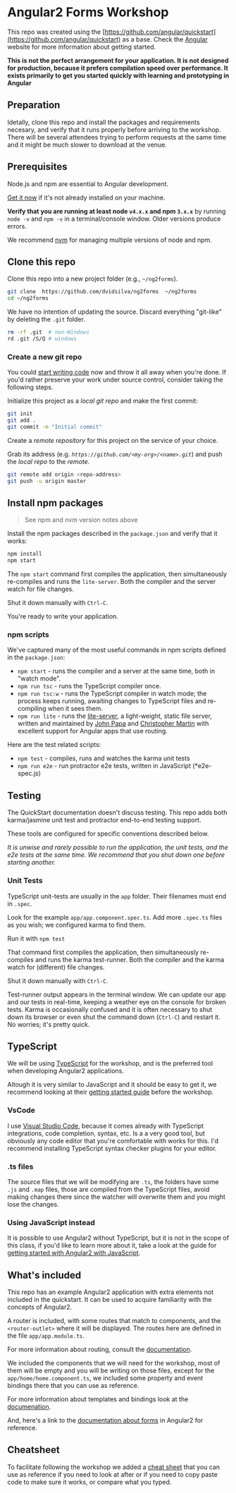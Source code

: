 # Angular2 Forms Workshop

This repo was created using the [https://github.com/angular/quickstart](https://github.com/angular/quickstart) as a base.
Check the [Angular](https://angular.io/docs/ts/latest/quickstart.html) website for more information about getting started.

**This is not the perfect arrangement for your application. It is not designed for production, 
because it prefers compilation speed over performance. 
It exists primarily to get you started quickly with learning and prototyping in Angular**

## Preparation

Idetally, clone this repo and install the packages and requirements necesary, and verify that it runs properly
before arriving to the workshop. There will be several attendees trying to perform requests
at the same time and it might be much slower to download at the venue.

## Prerequisites

Node.js and npm are essential to Angular development.

<a href="https://docs.npmjs.com/getting-started/installing-node" target="_blank" title="Installing Node.js and updating npm">
Get it now</a> if it's not already installed on your machine.

**Verify that you are running at least node `v4.x.x` and npm `3.x.x`**
by running `node -v` and `npm -v` in a terminal/console window.
Older versions produce errors.

We recommend [nvm](https://github.com/creationix/nvm) for managing multiple versions of node and npm.

## Clone this repo


Clone this repo into a new project folder (e.g., `~/ng2forms`).
```bash
git clone  https://github.com/dvidsilva/ng2forms  ~/ng2forms
cd ~/ng2forms
```

We have no intention of updating the source.
Discard everything "git-like" by deleting the `.git` folder.
```bash
rm -rf .git  # non-Windows
rd .git /S/Q # windows
```

### Create a new git repo
You could [start writing code](#start-development) now and throw it all away when you're done.
If you'd rather preserve your work under source control, consider taking the following steps.

Initialize this project as a *local git repo* and make the first commit:
```bash
git init
git add .
git commit -m "Initial commit"
```

Create a *remote repository* for this project on the service of your choice.

Grab its address (e.g. *`https://github.com/<my-org>/<name>.git`*) and push the *local repo* to the *remote*.
```bash
git remote add origin <repo-address>
git push -u origin master
```

## Install npm packages

> See npm and nvm version notes above

Install the npm packages described in the `package.json` and verify that it works:

```bash
npm install
npm start
```

The `npm start` command first compiles the application,
then simultaneously re-compiles and runs the `lite-server`.
Both the compiler and the server watch for file changes.

Shut it down manually with `Ctrl-C`.

You're ready to write your application.

### npm scripts

We've captured many of the most useful commands in npm scripts defined in the `package.json`:

* `npm start` - runs the compiler and a server at the same time, both in "watch mode".
* `npm run tsc` - runs the TypeScript compiler once.
* `npm run tsc:w` - runs the TypeScript compiler in watch mode; the process keeps running, awaiting changes to TypeScript files and re-compiling when it sees them.
* `npm run lite` - runs the [lite-server](https://www.npmjs.com/package/lite-server), a light-weight, static file server, written and maintained by
[John Papa](https://github.com/johnpapa) and
[Christopher Martin](https://github.com/cgmartin)
with excellent support for Angular apps that use routing.

Here are the test related scripts:
* `npm test` - compiles, runs and watches the karma unit tests
* `npm run e2e` - run protractor e2e tests, written in JavaScript (*e2e-spec.js)

## Testing

The QuickStart documentation doesn't discuss testing.
This repo adds both karma/jasmine unit test and protractor end-to-end testing support.

These tools are configured for specific conventions described below.

*It is unwise and rarely possible to run the application, the unit tests, and the e2e tests at the same time.
We recommend that you shut down one before starting another.*

### Unit Tests
TypeScript unit-tests are usually in the `app` folder. Their filenames must end in `.spec`.

Look for the example `app/app.component.spec.ts`.
Add more `.spec.ts` files as you wish; we configured karma to find them.

Run it with `npm test`

That command first compiles the application, then simultaneously re-compiles and runs the karma test-runner.
Both the compiler and the karma watch for (different) file changes.

Shut it down manually with `Ctrl-C`.

Test-runner output appears in the terminal window.
We can update our app and our tests in real-time, keeping a weather eye on the console for broken tests.
Karma is occasionally confused and it is often necessary to shut down its browser or even shut the command down (`Ctrl-C`) and
restart it. No worries; it's pretty quick.

## TypeScript

We will be using [TypeScript](https://www.typescriptlang.org/) for the workshop, and is the preferred
tool when developing Angular2 applications. 

Altough it is very similar to JavaScript and it should be 
easy to get it, we recommend looking at their [getting started guide](https://www.typescriptlang.org/docs/tutorial.html)
before the workshop.

### VsCode

I use [Visual Studio Code](https://code.visualstudio.com/docs/?dv=osx),
because it comes already with TypeScript integrations, code completion, syntax, etc. Is a a very good tool,
but obviously any code editor that you're comfortable with works for this. I'd recommend installing TypeScript
syntax checker plugins for your editor.

### .ts files

The source files that we will be modifying are `.ts`, the folders have some `.js` and `.map` files, those are compiled
from the TypeScript files, avoid making changes there since the watcher will overwrite them and you might lose the changes.

### Using JavaScript instead

It is possible to use Angular2 without TypeScript, but it is not in the scope of this class,
if you'd like to learn more about it, take a look at the guide for
[getting started with Angular2 with JavaScript](https://angular.io/docs/js/latest/quickstart.html).

## What's included

This repo has an example Angular2 application with extra elements not included in the quickstart. It can be
used to acquire familiarity with the concepts of Angular2.

A router is included, with some routes that match to components, and the `<router-outlet>` where it will be displayed.
The routes here are defined in the file `app/app.module.ts`.

For more information about routing, consult the [documentation](https://angular.io/docs/ts/latest/guide/router.html). 

We included the components that we will need for the workshop, most of them will be empty and you will be writing
on those files, except for the `app/home/home.component.ts`, we included some property and event bindings there that
you can use as reference. 

For more information about templates and bindings look at the [documenation](https://angular.io/docs/ts/latest/guide/template-syntax.html).

And, here's a link to the [documentation about forms](https://angular.io/docs/ts/latest/guide/forms.html) in Angular2 for reference.

## Cheatsheet

To facilitate following the workshop we added a [cheat sheet](https://github.com/dvidsilva/ng2forms/blob/master/cheatseet.md) that you
can use as reference if you need to look at after or if you need to copy paste code to make sure it works, or compare what you typed.
